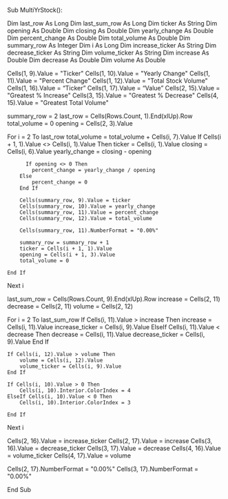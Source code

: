 Sub MultiYrStock():

Dim last_row As Long
Dim last_sum_row As Long
Dim ticker As String
Dim opening As Double
Dim closing As Double
Dim yearly_change As Double
Dim percent_change As Double
Dim total_volume As Double
Dim summary_row As Integer
Dim i As Long
Dim increase_ticker As String
Dim decrease_ticker As String
Dim volume_ticker As String
Dim increase As Double
Dim decrease As Double
Dim volume As Double

Cells(1, 9).Value = "Ticker"
Cells(1, 10).Value = "Yearly Change"
Cells(1, 11).Value = "Percent Change"
Cells(1, 12).Value = "Total Stock Volume"
Cells(1, 16).Value = “Ticker”
Cells(1, 17).Value = “Value”
Cells(2, 15).Value = "Greatest % Increase"
Cells(3, 15).Value = "Greatest % Decrease"
Cells(4, 15).Value = "Greatest Total Volume"

summary_row = 2
last_row = Cells(Rows.Count, 1).End(xlUp).Row
total_volume = 0
opening = Cells(2, 3).Value

For i = 2 To last_row
	total_volume = total_volume + Cells(i, 7).Value
    If Cells(i + 1, 1).Value <> Cells(i, 1).Value Then
        ticker = Cells(i, 1).Value
        closing = Cells(i, 6).Value
        yearly_change = closing - opening
    
    	  If opening <> 0 Then
            percent_change = yearly_change / opening
   	    Else
        	percent_change = 0
   	    End If

        Cells(summary_row, 9).Value = ticker
        Cells(summary_row, 10).Value = yearly_change
        Cells(summary_row, 11).Value = percent_change
        Cells(summary_row, 12).Value = total_volume
        
        Cells(summary_row, 11).NumberFormat = "0.00%"
        
        summary_row = summary_row + 1
        ticker = Cells(i + 1, 1).Value
        opening = Cells(i + 1, 3).Value
        total_volume = 0

    End If
    
Next i

last_sum_row = Cells(Rows.Count, 9).End(xlUp).Row
increase = Cells(2, 11)
decrease = Cells(2, 11)
volume = Cells(2, 12)

For i = 2 To last_sum_row
    If Cells(i, 11).Value > increase Then
        increase = Cells(i, 11).Value
        increase_ticker = Cells(i, 9).Value
    ElseIf Cells(i, 11).Value < decrease Then
        decrease = Cells(i, 11).Value
        decrease_ticker = Cells(i, 9).Value
    End If

    If Cells(i, 12).Value > volume Then
        volume = Cells(i, 12).Value
        volume_ticker = Cells(i, 9).Value
    End If

    If Cells(i, 10).Value > 0 Then
        Cells(i, 10).Interior.ColorIndex = 4
    ElseIf Cells(i, 10).Value < 0 Then
        Cells(i, 10).Interior.ColorIndex = 3
        
    End If

Next i

Cells(2, 16).Value = increase_ticker
Cells(2, 17).Value = increase
Cells(3, 16).Value = decrease_ticker
Cells(3, 17).Value = decrease
Cells(4, 16).Value = volume_ticker
Cells(4, 17).Value = volume

Cells(2, 17).NumberFormat = "0.00%"
Cells(3, 17).NumberFormat = "0.00%"
      
End Sub
